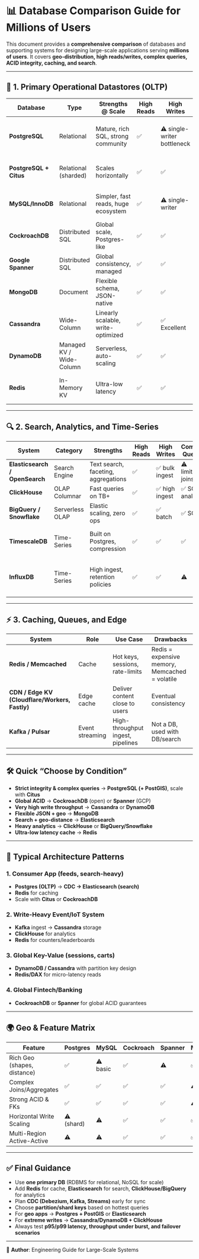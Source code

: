 # 📊 Database Comparison Guide for Millions of Users

This document provides a **comprehensive comparison** of databases and supporting systems for designing large-scale applications serving **millions of users**. It covers **geo-distribution, high reads/writes, complex queries, ACID integrity, caching, and search**.

---

## 🚀 1. Primary Operational Datastores (OLTP)

| Database               | Type                     | Strengths @ Scale                   | High Reads | High Writes                 | Complex Queries             | ACID & Constraints      | Multi-Region         | Geo Data           | Full-text  | Best Use-Cases              | Key Drawbacks                           |
| ---------------------- | ------------------------ | ----------------------------------- | ---------- | --------------------------- | --------------------------- | ----------------------- | -------------------- | ------------------ | ---------- | --------------------------- | --------------------------------------- |
| **PostgreSQL**         | Relational               | Mature, rich SQL, strong community  | ✅          | ⚠️ single-writer bottleneck | ✅                           | ✅ Strong                | ⚠️ Sharding required | ✅ **PostGIS**      | ⚠️ Limited | OLTP, reporting             | Vertical scaling limits, vacuum tuning  |
| **PostgreSQL + Citus** | Relational (sharded)     | Scales horizontally                 | ✅          | ✅                           | ✅ (some cross-shard limits) | ✅                       | ✅ multi-node         | ✅ (PostGIS shards) | ⚠️         | Multi-tenant apps           | Cross-shard joins, ops complexity       |
| **MySQL/InnoDB**       | Relational               | Simpler, fast reads, huge ecosystem | ✅          | ⚠️ single-writer            | ✅                           | ✅                       | ⚠️ limited           | ✅ spatial (basic)  | ⚠️         | Catalogs, ecommerce         | Sharding needed for writes, replica lag |
| **CockroachDB**        | Distributed SQL          | Global scale, Postgres-like         | ✅          | ✅                           | ✅                           | ✅                       | ✅ built-in           | ✅ spatial indexes  | ⚠️         | Global OLTP                 | Schema design impacts performance       |
| **Google Spanner**     | Distributed SQL          | Global consistency, managed         | ✅          | ✅                           | ✅                           | ✅                       | ✅ strong             | ⚠️ basic geo       | ⚠️         | Fintech, banking            | Expensive, vendor lock-in               |
| **MongoDB**            | Document                 | Flexible schema, JSON-native        | ✅          | ✅                           | ⚠️ limited joins            | ⚠️ weak constraints     | ✅ Sharding built-in  | ✅ geo indexes      | ⚠️         | Content, profiles, catalogs | Shard key hotspots, schema drift        |
| **Cassandra**          | Wide-Column              | Linearly scalable, write-optimized  | ✅          | ✅ Excellent                 | ❌ no joins                  | ⚠️ eventual consistency | ✅ multi-DC           | ⚠️ basic           | ❌          | Logs, time-series, feeds    | Data modeling rigid, tombstones         |
| **DynamoDB**           | Managed KV / Wide-Column | Serverless, auto-scaling            | ✅          | ✅                           | ❌                           | ⚠️ item-level only      | ✅ global tables      | ⚠️ none            | ❌          | Sessions, carts, gaming     | Hot partitions, high costs              |
| **Redis**              | In-Memory KV             | Ultra-low latency                   | ✅          | ✅                           | ❌                           | ⚠️ limited persistence  | ⚠️                   | ❌                  | ❌          | Leaderboards, sessions      | Expensive RAM, durability tradeoffs     |

---

## 🔍 2. Search, Analytics, and Time-Series

| System                         | Category        | Strengths                           | High Reads | High Writes   | Complex Queries  | Geo Support     | Fits Best             | Drawbacks                             |
| ------------------------------ | --------------- | ----------------------------------- | ---------- | ------------- | ---------------- | --------------- | --------------------- | ------------------------------------- |
| **Elasticsearch / OpenSearch** | Search Engine   | Text search, faceting, aggregations | ✅          | ✅ bulk ingest | ⚠️ limited joins | ✅ strong geo    | Search, logs          | Heap tuning, not primary DB           |
| **ClickHouse**                 | OLAP Columnar   | Fast queries on TB+                 | ✅          | ✅ high ingest | ✅ SQL analytics  | ✅ geo functions | Real-time BI, funnels | Not OLTP                              |
| **BigQuery / Snowflake**       | Serverless OLAP | Elastic scaling, zero ops           | ✅          | ✅ batch       | ✅ SQL            | ⚠️ limited      | Enterprise analytics  | High costs, slower latency            |
| **TimescaleDB**                | Time-Series     | Built on Postgres, compression      | ✅          | ✅             | ✅                | ✅ PostGIS       | IoT, metrics          | Still limited by Postgres core        |
| **InfluxDB**                   | Time-Series     | High ingest, retention policies     | ✅          | ✅             | ⚠️               | ⚠️ limited      | Metrics/TS data       | Query dialect split, ecosystem issues |

---

## ⚡ 3. Caching, Queues, and Edge

| System                                         | Role            | Use Case                          | Drawbacks                                      |
| ---------------------------------------------- | --------------- | --------------------------------- | ---------------------------------------------- |
| **Redis / Memcached**                          | Cache           | Hot keys, sessions, rate-limits   | Redis = expensive memory, Memcached = volatile |
| **CDN / Edge KV (Cloudflare/Workers, Fastly)** | Edge cache      | Deliver content close to users    | Eventual consistency                           |
| **Kafka / Pulsar**                             | Event streaming | High-throughput ingest, pipelines | Not a DB, used with DB/search                  |

---

## 🛠️ Quick “Choose by Condition”

* **Strict integrity & complex queries** → **PostgreSQL (+ PostGIS)**, scale with **Citus**
* **Global ACID** → **CockroachDB** (open) or **Spanner** (GCP)
* **Very high write throughput** → **Cassandra** or **DynamoDB**
* **Flexible JSON + geo** → **MongoDB**
* **Search + geo-distance** → **Elasticsearch**
* **Heavy analytics** → **ClickHouse** or **BigQuery/Snowflake**
* **Ultra-low latency cache** → **Redis**

---

## 📐 Typical Architecture Patterns

### 1. Consumer App (feeds, search-heavy)

* **Postgres (OLTP)** → **CDC → Elasticsearch (search)**
* **Redis** for caching
* Scale with **Citus** or **CockroachDB**

### 2. Write-Heavy Event/IoT System

* **Kafka** ingest → **Cassandra** storage
* **ClickHouse** for analytics
* **Redis** for counters/leaderboards

### 3. Global Key-Value (sessions, carts)

* **DynamoDB / Cassandra** with partition key design
* **Redis/DAX** for micro-latency reads

### 4. Global Fintech/Banking

* **CockroachDB** or **Spanner** for global ACID guarantees

---

## 🌍 Geo & Feature Matrix

| Feature                     | Postgres   | MySQL    | Cockroach | Spanner | MongoDB    | Cassandra  | DynamoDB     | Elastic | ClickHouse |
| --------------------------- | ---------- | -------- | --------- | ------- | ---------- | ---------- | ------------ | ------- | ---------- |
| Rich Geo (shapes, distance) | ✅          | ⚠️ basic | ✅         | ⚠️      | ✅          | ⚠️         | ❌            | ✅       | ✅          |
| Complex Joins/Aggregates    | ✅          | ✅        | ✅         | ✅       | ⚠️ limited | ❌          | ❌            | ⚠️      | ✅ (OLAP)   |
| Strong ACID & FKs           | ✅          | ✅        | ✅         | ✅       | ⚠️ partial | ⚠️ tunable | ⚠️ item-only | ❌       | ❌          |
| Horizontal Write Scaling    | ⚠️ (shard) | ⚠️       | ✅         | ✅       | ✅          | ✅          | ✅            | ✅       | ✅          |
| Multi-Region Active-Active  | ⚠️         | ⚠️       | ✅         | ✅       | ✅          | ✅          | ✅            | ⚠️      | ✅          |

---

## ✅ Final Guidance

* Use **one primary DB** (RDBMS for relational, NoSQL for scale)
* Add **Redis** for cache, **Elasticsearch** for search, **ClickHouse/BigQuery** for analytics
* Plan **CDC (Debezium, Kafka, Streams)** early for sync
* Choose **partition/shard keys** based on hottest queries
* For **geo apps** → **Postgres + PostGIS** or **Elasticsearch**
* For **extreme writes** → **Cassandra/DynamoDB + ClickHouse**
* Always test **p95/p99 latency, throughput under burst, and failover scenarios**

---

📌 **Author**: Engineering Guide for Large-Scale Systems
